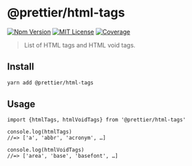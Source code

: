 # @prettier/html-tags

[![Npm Version][package_version_badge]][package_link]
[![MIT License][license_badge]][license_link]
[![Coverage][coverage_badge]][coverage_link]

[coverage_badge]: https://img.shields.io/codecov/c/github/prettier/prettier.svg?style=flat-square
[coverage_link]: https://app.codecov.io/gh/prettier/html-tags
[license_badge]: https://img.shields.io/npm/l/html-tags.svg?style=flat-square
[license_link]: https://github.com/prettier/html-tags/blob/main/license
[package_version_badge]: https://img.shields.io/npm/v/@prettier/html-tags.svg?style=flat-square
[package_link]: https://www.npmjs.com/package/@prettier/html-tags

> List of HTML tags and HTML void tags.

## Install

```bash
yarn add @prettier/html-tags
```

## Usage

<!-- Usage start -->
```
import {htmlTags, htmlVoidTags} from '@prettier/html-tags'

console.log(htmlTags)
//=> ['a', 'abbr', 'acronym', …]

console.log(htmlVoidTags)
//=> ['area', 'base', 'basefont', …]
```
<!-- Usage end -->
